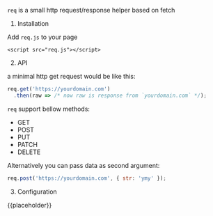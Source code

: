 `req` is a small http request/response helper based on fetch

1. Installation

Add `req.js` to your page

`<script src="req.js"></script>`

2. API

a minimal http get request would be like this:

```js
req.get('https://yourdomain.com')
  .then(raw => /* now raw is response from `yourdomain.com` */);
```

`req` support bellow methods:

- GET
- POST
- PUT
- PATCH
- DELETE

Alternatively you can pass data as second argument:

```js
req.post('https://yourdomain.com', { str: 'ymy' });
```

3. Configuration

{{placeholder}}

